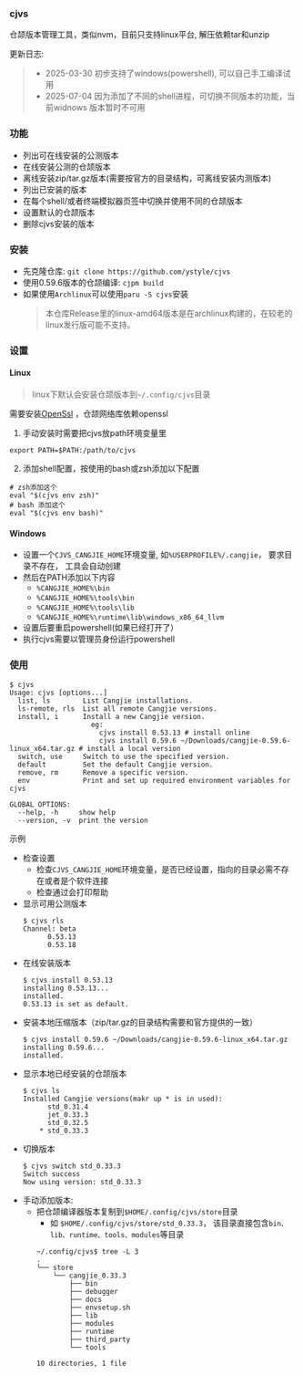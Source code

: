 ### cjvs
仓颉版本管理工具，类似nvm，目前只支持linux平台, 解压依赖tar和unzip

更新日志: 
> - 2025-03-30 初步支持了windows(powershell), 可以自己手工编译试用
> - 2025-07-04 因为添加了不同的shell进程，可切换不同版本的功能，当前widnows 版本暂时不可用

### 功能
- 列出可在线安装的公测版本
- 在线安装公测的仓颉版本
- 离线安装zip/tar.gz版本(需要按官方的目录结构，可离线安装内测版本)
- 列出已安装的版本
- 在每个shell/或者终端模拟器页签中切换并使用不同的仓颉版本
- 设置默认的仓颉版本
- 删除cjvs安装的版本

### 安装
- 先克隆仓库: `git clone https://github.com/ystyle/cjvs`  
- 使用0.59.6版本的仓颉编译: `cjpm build`
- 如果使用`Archlinux`可以使用`paru -S cjvs`安装
  >本仓库Release里的linux-amd64版本是在archlinux构建的，在较老的linux发行版可能不支持。

### 设置

#### Linux
>linux下默认会安装仓颉版本到`~/.config/cjvs`目录

需要安装[OpenSsl](https://cangjie-lang.cn/docs?url=%2F0.53.18%2Fuser_manual%2Fsource_zh_cn%2FAppendix%2Flinux_toolchain_install.html) ，仓颉网络库依赖openssl

1. 手动安装时需要把cjvs放path环境变量里
  ```shell
  export PATH=$PATH:/path/to/cjvs
  ```
2. 添加shell配置，按使用的bash或zsh添加以下配置
  ```shell
  # zsh添加这个
  eval "$(cjvs env zsh)"
  # bash 添加这个
  eval "$(cjvs env bash)"
  ```


#### Windows
- 设置一个`CJVS_CANGJIE_HOME`环境变量, 如`%USERPROFILE%/.cangjie`， 要求目录不存在， 工具会自动创建
- 然后在PATH添加以下内容
  - `%CANGJIE_HOME%\bin`
  - `%CANGJIE_HOME%\tools\bin`
  - `%CANGJIE_HOME%\tools\lib`
  - `%CANGJIE_HOME%\runtime\lib\windows_x86_64_llvm`
- 设置后要重启powershell(如果已经打开了）
- 执行cjvs需要以管理员身份运行powershell


### 使用
```shell
$ cjvs
Usage: cjvs [options...]
  list, ls        List Cangjie installations.
  ls-remote, rls  List all remote Cangjie versions.
  install, i      Install a new Cangjie version. 
                    eg: 
                      cjvs install 0.53.13 # install online
                      cjvs install 0.59.6 ~/Downloads/cangjie-0.59.6-linux_x64.tar.gz # install a local version
  switch, use     Switch to use the specified version.
  default         Set the default Cangjie version.
  remove, rm      Remove a specific version.
  env             Print and set up required environment variables for cjvs

GLOBAL OPTIONS:
  --help, -h     show help
  --version, -v  print the version
```

示例
- 检查设置
  - 检查`CJVS_CANGJIE_HOME`环境变量，是否已经设置，指向的目录必需不存在或者是个软件连接
  - 检查通过会打印帮助
- 显示可用公测版本
  ```shell
  $ cjvs rls            
  Channel: beta
        0.53.13
        0.53.18
  ```
- 在线安装版本
  ```shell
  $ cjvs install 0.53.13
  installing 0.53.13...
  installed.
  0.53.13 is set as default.
  ```
- 安装本地压缩版本（zip/tar.gz的目录结构需要和官方提供的一致）
  ```shell
  $ cjvs install 0.59.6 ~/Downloads/cangjie-0.59.6-linux_x64.tar.gz
  installing 0.59.6...
  installed.
  ```
- 显示本地已经安装的仓颉版本
    ```shell
    $ cjvs ls
    Installed Cangjie versions(makr up * is in used):
    	  std_0.31.4
    	  jet_0.33.3
    	  std_0.32.5
    	* std_0.33.3
    ``` 
- 切换版本
    ```shell
    $ cjvs switch std_0.33.3
    Switch success
    Now using version: std_0.33.3
    ```
- 手动添加版本: 
  - 把仓颉编译器版本复制到`$HOME/.config/cjvs/store`目录
    - 如 `$HOME/.config/cjvs/store/std_0.33.3`， 该目录直接包含`bin、lib、runtime、tools、modules`等目录 
    ```shell
    ~/.config/cjvs$ tree -L 3
    .
    └── store
        └── cangjie_0.33.3
            ├── bin
            ├── debugger
            ├── docs
            ├── envsetup.sh
            ├── lib
            ├── modules
            ├── runtime
            ├── third_party
            └── tools

    10 directories, 1 file
    ```

